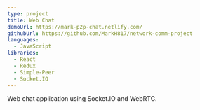 ```yaml
---
type: project
title: Web Chat
demoUrl: https://mark-p2p-chat.netlify.com/
githubUrl: https://github.com/MarkH817/network-comm-project
languages:
  - JavaScript
libraries:
  - React
  - Redux
  - Simple-Peer
  - Socket.IO
---
```


Web chat application using Socket.IO and WebRTC.
